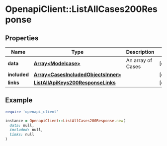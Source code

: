 # OpenapiClient::ListAllCases200Response

## Properties

| Name | Type | Description | Notes |
| ---- | ---- | ----------- | ----- |
| **data** | [**Array&lt;Modelcase&gt;**](Modelcase.md) | An array of Cases | [optional] |
| **included** | [**Array&lt;CasesIncludedObjectsInner&gt;**](CasesIncludedObjectsInner.md) |  | [optional] |
| **links** | [**ListAllApiKeys200ResponseLinks**](ListAllApiKeys200ResponseLinks.md) |  | [optional] |

## Example

```ruby
require 'openapi_client'

instance = OpenapiClient::ListAllCases200Response.new(
  data: null,
  included: null,
  links: null
)
```

